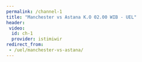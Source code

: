 ```yaml
---
permalink: /channel-1
title: "Manchester vs Astana K.O 02.00 WIB - UEL"
header:
 video:
  id: ch-1
  provider: istimiwir
redirect_from:
 - /uel/manchester-vs-astana/
---
```

